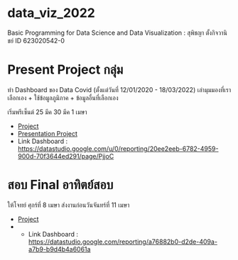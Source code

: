 # data_viz_2022
Basic Programming for Data Science and Data Visualization : สุพิชญา ตั้งกิจวานิชย์ ID 623020542-0

# Present Project กลุ่ม

ทำ Dashboard ของ Data Covid (ตั้งแต่วันที่ 12/01/2020 - 18/03/2022) เล่ามุมมองที่เราเลือกเอง + ใช้ข้อมูลภูมิภาค + ข้อมูลอื่นที่เลือกเอง

เริ่มพรีเซ็นต์ 25 มีค 30 มีค 1 เมษา
 * [Project](https://github.com/SupidchayaTangkidwanich/data_viz_2022/blob/main/Data_Viz_Project.ipynb)
 * [Presentation Project](https://github.com/SupidchayaTangkidwanich/data_viz_2022/blob/main/%E0%B8%AA%E0%B9%84%E0%B8%A5%E0%B8%94%E0%B9%8C%E0%B8%87%E0%B8%B2%E0%B8%99%20Project%20%E0%B8%81%E0%B8%A5%E0%B8%B8%E0%B9%88%E0%B8%A1%E0%B8%88%E0%B8%A3%E0%B8%B4%E0%B8%87%E0%B9%83%E0%B8%88.pdf)
* Link Dashboard : https://datastudio.google.com/u/0/reporting/20ee2eeb-6782-4959-900d-70f3644ed291/page/PjjoC 

# สอบ Final อาทิตย์สอบ
ให้โจทย์ ศุกร์ที่ 8 เมษา ส่งงานก่อนวันจันทร์ที่ 11 เมษา
* [Project](https://github.com/SupidchayaTangkidwanich/data_viz_2022/blob/main/Final_Exam.ipynb)
* * Link Dashboard : https://datastudio.google.com/reporting/a76882b0-d2de-409a-a7b9-b9d4b4a6061a
